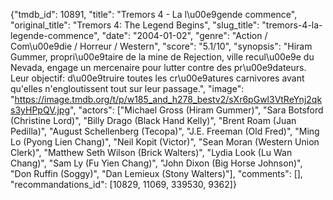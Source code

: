{"tmdb_id": 10891, "title": "Tremors 4 - La l\u00e9gende commence", "original_title": "Tremors 4: The Legend Begins", "slug_title": "tremors-4-la-legende-commence", "date": "2004-01-02", "genre": "Action / Com\u00e9die / Horreur / Western", "score": "5.1/10", "synopsis": "Hiram Gummer, propri\u00e9taire de la mine de Rejection, ville recul\u00e9e du Nevada, engage un mercenaire pour lutter contre des pr\u00e9dateurs. Leur objectif: d\u00e9truire toutes les cr\u00e9atures carnivores avant qu'elles n'engloutissent tout sur leur passage.", "image": "https://image.tmdb.org/t/p/w185_and_h278_bestv2/sXr6pGwl3VtReYnj2qks3yHPpQV.jpg", "actors": ["Michael Gross (Hiram Gummer)", "Sara Botsford (Christine Lord)", "Billy Drago (Black Hand Kelly)", "Brent Roam (Juan Pedilla)", "August Schellenberg (Tecopa)", "J.E. Freeman (Old Fred)", "Ming Lo (Pyong Lien Chang)", "Neil Kopit (Victor)", "Sean Moran (Western Union Clerk)", "Matthew Seth Wilson (Brick Walters)", "Lydia Look (Lu Wan Chang)", "Sam Ly (Fu Yien Chang)", "John Dixon (Big Horse Johnson)", "Don Ruffin (Soggy)", "Dan Lemieux (Stony Walters)"], "comments": [], "recommandations_id": [10829, 11069, 339530, 9362]}